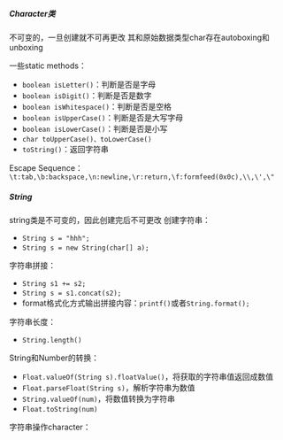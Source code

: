 ##### Character类
不可变的，一旦创建就不可再更改
其和原始数据类型char存在autoboxing和unboxing

一些static methods：
- `boolean isLetter()`：判断是否是字母
- `boolean isDigit()`：判断是否是数字
- `boolean isWhitespace()`：判断是否是空格
- `boolean isUpperCase()`：判断是否是大写字母
- `boolean isLowerCase()`：判断是否是小写
- `char toUpperCase()、toLowerCase()`
- `toString()`：返回字符串

Escape Sequence：
`\t:tab,\b:backspace,\n:newline,\r:return,\f:formfeed(0x0c),\\,\',\"`

##### String
string类是不可变的，因此创建完后不可更改
创建字符串：
- `String s = "hhh";`
- `String s = new String(char[] a);`

字符串拼接：
- `String s1 += s2;`
- `String s = s1.concat(s2);`
- format格式化方式输出拼接内容：`printf()`或者`String.format();`

字符串长度：
- `String.length()`

String和Number的转换：
- `Float.valueOf(String s).floatValue()`，将获取的字符串值返回成数值
- `Float.parseFloat(String s)`，解析字符串为数值
- `String.valueOf(num)`，将数值转换为字符串
- `Float.toString(num)`

字符串操作character：
